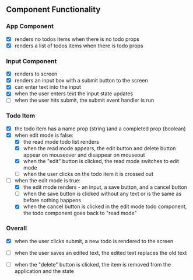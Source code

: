 ## Component Functionality
### App Component
- [X] renders no todos items when there is no todo props
- [X] renders a list of todos items when there is todo props 
### Input Component 
- [X] renders to screen
- [X] renders an input box with a submit button to the screen
- [X] can enter text into the input 
- [X] when the user enters text the input state updates 
- [ ] when the user hits submit, the submit event handler is run
### Todo Item 
- [X] the todo item has a name prop (string )and a completed prop (boolean)
- [X] when edit mode is false:
    - [X] the read mode todo list renders 
    - [X] when the read mode appears, the edit button and delete button appear on mouseover and disappear on mouseout
    - [X] when the "edit" button is clicked, the read mode switches to edit mode 
    - [ ] when the user clicks on the todo item it is crossed out 
- [ ] when the edit mode is true: 
    - [X] the edit mode renders - an input, a save button, and a cancel button 
    - [ ] when the save button is clicked without any text or is the same as before nothing happens
    - [X] when the cancel button is clicked in the edit mode todo component, the todo component goes back to "read mode"
### Overall
- [X] when the user clicks submit, a new todo is rendered to the screen
- [ ] when the user saves an edited text, the edited text replaces the old text
- [ ] when the "delete" button is clicked, the item is removed from the application and the state










